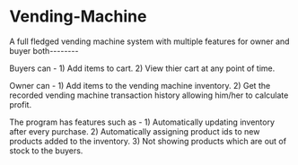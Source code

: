 # Vending-Machine
A full fledged vending machine system with multiple features for owner and buyer both--------

Buyers can -
	1) Add items to cart.
 	2) View thier cart at any point of time.

Owner can -
	1) Add items to the vending machine inventory.
 	2) Get the recorded vending machine transaction history allowing him/her to calculate profit.

The program has features such as -
	1) Automatically updating inventory after every purchase.
 	2) Automatically assigning product ids to new products added to the inventory.
	3) Not showing products which are out of stock to the buyers.

 
